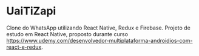 # UaiTiZapi

Clone do WhatsApp utilizando React Native, Redux e Firebase. Projeto de estudo em React Native, proposto durante curso https://www.udemy.com/desenvolvedor-multiplataforma-androidios-com-react-e-redux.
